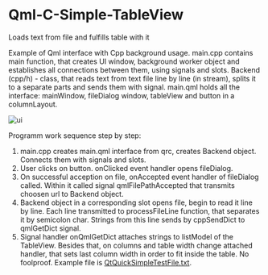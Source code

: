 # Qml-C-Simple-TableView
Loads text from file and fulfills table with it

Example of Qml interface with Cpp background usage.
main.cpp contains main function, that creates UI window, background worker object and establishes all connections between them, using signals and slots.
Backend (cpp/h) - class, that reads text from text file line by line (in stream), splits it to a separate parts and sends them with signal.
main.qml holds all the interface: mainWindow, fileDialog window, tableView and button in a columnLayout.

![ui](https://github.com/Nonmant/Qml-C-Simple-TableView/blob/master/QtQuickSimpleUI.png?raw=true)

Programm work sequence step by step:
1. main.cpp creates main.qml interface from qrc, creates Backend object. Connects them with signals and slots.
2. User clicks on button. onClicked event handler opens fileDialog.
3. On successful acception on file, onAccepted event handler of fileDialog called. Within it called signal qmlFilePathAccepted that transmits choosen url to Backend object.
4. Backend object in a corresponding slot opens file, begin to read it line by line. Each line transmitted to processFileLine function, that separates it by semicolon char. Strings from this line sends by cppSendDict to qmlGetDict signal.
5. Signal handler onQmlGetDict attaches strings to listModel of the TableView.
Besides that, on columns and table width change attached handler, that sets last column width in order to fit inside the table.
No foolproof.
Example file is [QtQuickSimpleTestFile.txt](https://github.com/Nonmant/Qml-C-Simple-TableView/blob/master/QtQuickSimpleTestFile.txt).
